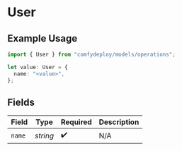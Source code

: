 # User

## Example Usage

```typescript
import { User } from "comfydeploy/models/operations";

let value: User = {
  name: "<value>",
};
```

## Fields

| Field              | Type               | Required           | Description        |
| ------------------ | ------------------ | ------------------ | ------------------ |
| `name`             | *string*           | :heavy_check_mark: | N/A                |